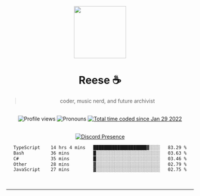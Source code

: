 <div align='center'>
  <img src='https://avatars.githubusercontent.com/u/73779441?v=4' width='140' height='140' />
  <h1>Reese ☕️</h1>
  <blockquote>coder, music nerd, and future archivist</blockquote>
  
  <br />
  
  <img alt="Profile views" src="https://komarev.com/ghpvc/?username=ruffpuff1" />
  <img alt='Pronouns' src='https://img.shields.io/endpoint?url=https://pronoundb.org/shields/61181f81be124c42b207bffd' />
  <a href="https://wakatime.com/@72bf611d-9557-4a85-aa1d-46f6a3346744"><img src="https://wakatime.com/badge/user/72bf611d-9557-4a85-aa1d-46f6a3346744.svg" alt="Total time coded since Jan 29 2022" /></a>

<br />
<br />

<div align='center'>
  
[![Discord Presence](https://lanyard.cnrad.dev/api/486396074282450946)](https://discord.com/users/486396074282450946)
  
</div>

<div align='center'>
  
<!--START_SECTION:waka-->

```txt
TypeScript    14 hrs 4 mins   ████████████████████▓░░░░   83.29 %
Bash          36 mins         █░░░░░░░░░░░░░░░░░░░░░░░░   03.63 %
C#            35 mins         █░░░░░░░░░░░░░░░░░░░░░░░░   03.46 %
Other         28 mins         ▓░░░░░░░░░░░░░░░░░░░░░░░░   02.79 %
JavaScript    27 mins         ▓░░░░░░░░░░░░░░░░░░░░░░░░   02.75 %
```

<!--END_SECTION:waka-->
  
</div>
  
</div><br />

<hr />
